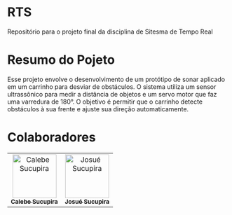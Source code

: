 # RTS

Repositório para o projeto final da disciplina de Sitesma de Tempo Real

# Resumo do Pojeto
Esse projeto envolve o desenvolvimento de um protótipo de sonar aplicado em um carrinho para desviar de obstáculos. O sistema utiliza um sensor ultrassônico para medir a distância de objetos e um servo motor que faz uma varredura de 180°. O objetivo é permitir que o carrinho detecte obstáculos à sua frente e ajuste sua direção automaticamente.

# Colaboradores
<table>
  <tr>
    <td align="center">
      <a href="https://github.com/calebe-sucupira" title="Calebe Sucupira">
        <img src="https://github.com/calebe-sucupira.png" width="100px;" alt="Calebe Sucupira"/>
        <br>
        <sub>
          <b>Calebe Sucupira</b>
        </sub>
      </a>
    </td>
    <td align="center">
      <a href="https://github.com/JosueSucupira" title="Josué Sucupira">
        <img src="https://github.com/JosueSucupira.png" width="100px;" alt="Josué Sucupira"/>
        <br>
        <sub>
          <b>Josué Sucupira</b>
        </sub>
      </a>
    </tr>
    <table>